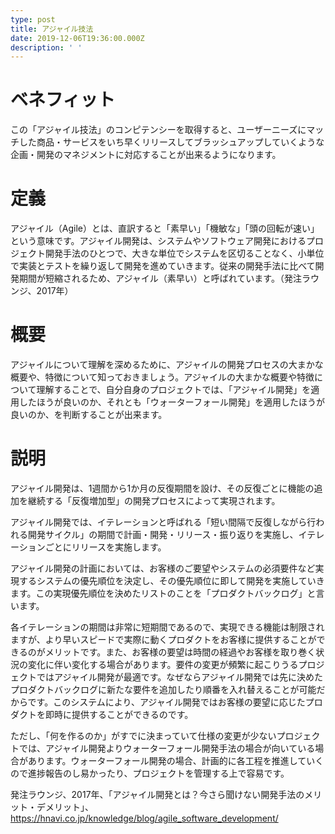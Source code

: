 ```yaml
---
type: post
title: アジャイル技法
date: 2019-12-06T19:36:00.000Z
description: ' '
---
```

# ベネフィット

この「アジャイル技法」のコンピテンシーを取得すると、ユーザーニーズにマッチした商品・サービスをいち早くリリースしてブラッシュアップしていくような企画・開発のマネジメントに対応することが出来るようになります。

# 定義

アジャイル（Agile）とは、直訳すると「素早い」「機敏な」「頭の回転が速い」という意味です。アジャイル開発は、システムやソフトウェア開発におけるプロジェクト開発手法のひとつで、大きな単位でシステムを区切ることなく、小単位で実装とテストを繰り返して開発を進めていきます。従来の開発手法に比べて開発期間が短縮されるため、アジャイル（素早い）と呼ばれています。（発注ラウンジ、2017年）

# 概要

アジャイルについて理解を深めるために、アジャイルの開発プロセスの大まかな概要や、特徴について知っておきましょう。アジャイルの大まかな概要や特徴について理解することで、自分自身のプロジェクトでは、「アジャイル開発」を適用したほうが良いのか、それとも「ウォーターフォール開発」を適用したほうが良いのか、を判断することが出来ます。

# 説明

アジャイル開発は、1週間から1か月の反復期間を設け、その反復ごとに機能の追加を継続する「反復増加型」の開発プロセスによって実現されます。

アジャイル開発では、イテレーションと呼ばれる「短い間隔で反復しながら行われる開発サイクル」の期間で計画・開発・リリース・振り返りを実施し、イテレーションごとにリリースを実施します。

アジャイル開発の計画においては、お客様のご要望やシステムの必須要件など実現するシステムの優先順位を決定し、その優先順位に即して開発を実施していきます。この実現優先順位を決めたリストのことを「プロダクトバックログ」と言います。

各イテレーションの期間は非常に短期間であるので、実現できる機能は制限されますが、より早いスピードで実際に動くプロダクトをお客様に提供することができるのがメリットです。また、お客様の要望は時間の経過やお客様を取り巻く状況の変化に伴い変化する場合があります。要件の変更が頻繁に起こりうるプロジェクトではアジャイル開発が最適です。なぜならアジャイル開発では先に決めたプロダクトバックログに新たな要件を追加したり順番を入れ替えることが可能だからです。このシステムにより、アジャイル開発ではお客様の要望に応じたプロダクトを即時に提供することができるのです。

ただし、「何を作るのか」がすでに決まっていて仕様の変更が少ないプロジェクトでは、アジャイル開発よりウォーターフォール開発手法の場合が向いている場合があります。ウォーターフォール開発の場合、計画的に各工程を推進していくので進捗報告のし易かったり、プロジェクトを管理する上で容易です。

発注ラウンジ、2017年、「アジャイル開発とは？今さら聞けない開発手法のメリット・デメリット」、https://hnavi.co.jp/knowledge/blog/agile_software_development/
